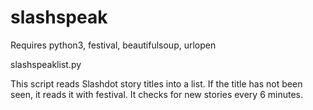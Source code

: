 # slashspeak

Requires python3, festival, beautifulsoup, urlopen

slashspeaklist.py 

This script reads Slashdot story titles into a list. If the title has not been seen, it reads it with festival. It checks for new stories every 6 minutes.


